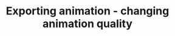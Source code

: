 ---
title: 'Exporting animation - changing animation quality'
redirect_to:
  - 'https://discuss.pencil2d.org/t/exporting-animation-changing-animation-quality/699'
---